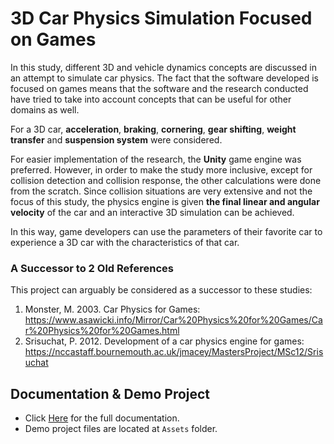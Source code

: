 # 3D Car Physics Simulation Focused on Games
In this study, different 3D and vehicle dynamics concepts are discussed in an attempt to simulate car physics. The fact that the software developed is focused on games means that the software and the research conducted have tried to take into account concepts that can be useful for other domains as well.

For a 3D car, **acceleration**, **braking**, **cornering**, **gear shifting**, **weight transfer** and **suspension system** were considered.

For easier implementation of the research, the **Unity** game engine was preferred. However, in order to make the study more inclusive, except for collision detection and collision response, the other calculations were done from the scratch. Since collision situations are very extensive and not the focus of this study, the physics engine is given **the final linear and angular velocity** of the car and an interactive 3D simulation can be achieved.

In this way, game developers can use the parameters of their favorite car to experience a 3D car with the characteristics of that car.

### A Successor to 2 Old References
This project can arguably be considered as a successor to these studies:
1. Monster, M. 2003. Car Physics for Games: https://www.asawicki.info/Mirror/Car%20Physics%20for%20Games/Car%20Physics%20for%20Games.html
2. Srisuchat, P. 2012. Development of a car physics engine for games: https://nccastaff.bournemouth.ac.uk/jmacey/MastersProject/MSc12/Srisuchat

## Documentation & Demo Project
* Click [Here](/3D_Car_Physics_Simulation_Focused_on_Games.pdf) for the full documentation.
* Demo project files are located at `Assets` folder.
